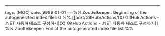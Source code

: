 ---
tags: [MOC]
date: 9999-01-01
---%% Zoottelkeeper: Beginning of the autogenerated index file list  %%
 [[post/GitHub/Actions/(X) GitHub Actions - .NET 자동화 테스트 구성하기|(X) GitHub Actions - .NET 자동화 테스트 구성하기]]
%% Zoottelkeeper: End of the autogenerated index file list  %%
